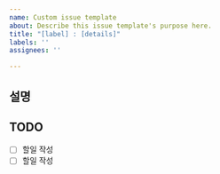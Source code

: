 ```yaml
---
name: Custom issue template
about: Describe this issue template's purpose here.
title: "[label] : [details]"
labels: ''
assignees: ''

---
```


## 설명

## TODO
  - [ ] 할일 작성
  - [ ] 할일 작성
